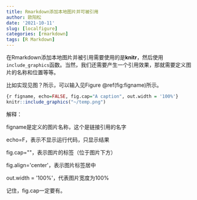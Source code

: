 ```yaml
---
title: Rmarkdown添加本地图片并可被引用
author: 欧阳松
date: '2021-10-11'
slug: [localfigure]
categories: [rmarkdown]
tags: [R Markdown]
---
```


在Rmarkdown添加本地图片并被引用需要使用的是**knitr**，然后使用	`include_graphics`函数。当然，我们还需要产生一个引用效果，那就需要定义图片的名称和位置等等。

比如实现见图？所示，可以输入见Figure \@ref(fig:figname)所示。

````R
{r figname, echo=FALSE, fig.cap="A caption", out.width = '100%'}
knitr::include_graphics("~/temp.png")
````

解释：

figname是定义的图片名称，这个是链接引用的名字

echo=F，表示不显示运行代码，只显示结果

fig.cap=""，表示图片的标签（位于图片下方）

fig.align='center'，表示图片标签居中

out.width = '100%'，代表图片宽度为100%

记住，fig.cap一定要有。
